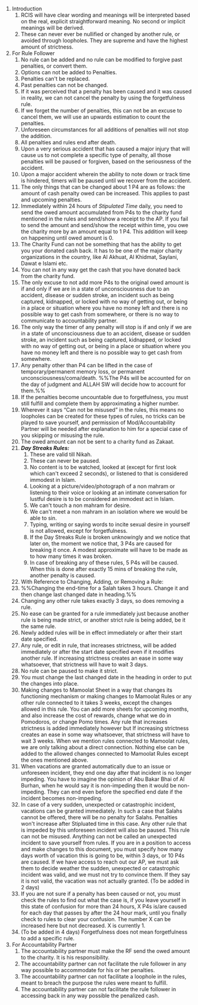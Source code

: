1. Introduction
    1. RCIS will have clear wording and meanings will be interpreted based on the real, explicit straightforward meaning. No second or implicit meanings will be derived.
    2. These can never ever be nullified or changed by another rule, or avoided through loopholes. They are supreme and have the highest amount of strictness.
2. For Rule Follower
    1. No rule can be added and no rule can be modified to forgive past penalties, or convert them.
    2. Options can not be added to Penalties.
    3. Penalties can't be replaced.
    4. Past penalties can not be changed.
    5. If it was perceived that a penalty has been caused and it was caused in reality, we can not cancel the penalty by using the forgetfulness rule.
    6. If we forget the number of penalties, this can not be an excuse to cancel them, we will use an upwards estimation to count the penalties.
    7. Unforeseen circumstances for all additions of penalties will not stop the addition.
    8. All penalties and rules end after death.
    9. Upon a very serious accident that has caused a major injury that will cause us to not complete a specific type of penalty, all those penalties will be paused or forgiven, based on the seriousness of the accident.
    10. Upon a major accident wherein the ability to note down or track time is hindered, timers will be paused until we recover from the accident.
    11. The only things that can be changed about 1 P4 are as follows: the amount of cash penalty owed can be increased. This applies to past and upcoming penalties.
    12. Immediately within 24 hours of _Stipulated Time_ daily, you need to send the owed amount accumulated from P4s to the charity fund mentioned in the rules and send/show a receipt to the AP. If you fail to send the amount and send/show the receipt within time, you owe the charity more by an amount equal to 1 P4. This addition will keep on happening until owed amount is 0.
    13. The Charity Fund can not be something that has the ability to get you your donated cash back. It has to be one of the major charity organizations in the country, like Al Akhuat, Al Khidmat, Saylani, Dawat e Islami etc.
    14. You can not in any way get the cash that you have donated back from the charity fund.
    15. The only excuse to not add more P4s to the original owed amount is if and only if we are in a state of unconsciousness due to an accident, disease or sudden stroke, an incident such as being captured, kidnapped, or locked with no way of getting out, or being in a place or situation where you have no money left and there is no possible way to get cash from somewhere, or there is no way to communicate to accountability partner.
    16. The only way the timer of any penalty will stop is if and only if we are in a state of unconsciousness due to an accident, disease or sudden stroke, an incident such as being captured, kidnapped, or locked with no way of getting out, or being in a place or situation where you have no money left and there is no possible way to get cash from somewhere.
    17. Any penalty other than P4 can be lifted in the case of temporary/permanent memory loss, or permanent unconsciousness/coma/death. %%The P4s will be accounted for on the day of judgment and ALLAH SW will decide how to account for them.%%
    18. If the penalties become uncountable due to forgetfulness, you must still fulfill and complete them by approximating a higher number.
    19. Wherever it says “Can not be misused” in the rules, this means no loopholes can be created for these types of rules, no tricks can be played to save yourself, and permission of Mod/Accountability Partner will be needed after explanation to him for a special case of you skipping or misusing the rule.
    20. The owed amount can not be sent to a charity fund as Zakaat.
    21. _**Day Streaks Rules:**_
        1. These are valid till Nikah.
        2. These can never be paused.
        3. No content is to be watched, looked at (except for first look which can't exceed 2 seconds), or listened to that is considered immodest in Islam.
        4. Looking at a picture/video/photograph of a non mahram or listening to their voice or looking at an intimate conversation for lustful desire is to be considered an immodest act in Islam.
        5. We can't touch a non mahram for desire.
        6. We can't meet a non mahram in an isolation where we would be able to sin.
        7. Typing, writing or saying words to incite sexual desire in yourself is not allowed, except for forgetfulness.
        8. If the Day Streaks Rule is broken unknowingly and we notice that later on, the moment we notice that, 3 P4s are caused for breaking it once. A modest approximate will have to be made as to how many times it was broken.
        9. In case of breaking any of these rules, 5 P4s will be caused. When this is done after exactly 15 mins of breaking the rule, another penalty is caused.
    22. With Reference to Changing, Adding, or Removing a Rule:
    23. %%Changing the end-time for a Salah takes 3 hours. Change it and then change last changed date in heading.%%
    24. Changing any other rule takes exactly 3 days, so does removing a rule.
    25. No ease can be granted for a rule immediately just because another rule is being made strict, or another strict rule is being added, be it the same rule.
    26. Newly added rules will be in effect immediately or after their start date specified.
    27. Any rule, or edit in rule, that increases strictness, will be added immediately or after the start date specified even if it modifies another rule. If increasing strictness creates an ease in some way whatsoever, that strictness will have to wait 3 days.
    28. No rule can be paused to make it strict.
    29. You must change the last changed date in the heading in order to put the changes into place.
    30. Making changes to Mamoolat Sheet in a way that changes its functioning mechanism or making changes to Mamoolat Rules or any other rule connected to it takes 3 weeks, except the changes allowed in this rule. You can add more sheets for upcoming months, and also increase the cost of rewards, change what we do in Pomodoros, or change Pomo times. Any rule that increases strictness is added immediately however but If increasing strictness creates an ease in some way whatsoever, that strictness will have to wait 3 weeks. When we mention rules connected to Mamoolat rules, we are only talking about a direct connection. Nothing else can be added to the allowed changes connected to Mamoolat Rules except the ones mentioned above.
    31. When vacations are granted automatically due to an issue or unforeseen incident, they end one day after that incident is no longer impeding. You have to imagine the opinion of Abu Bakar Bhai of Al Burhan, when he would say it is non-impeding then it would be non-impeding. They can end even before the specified end date if the incident becomes non-impeding.
    32. In case of a very sudden, unexpected or catastrophic incident, vacations can be granted immediately. In such a case that Salahs cannot be offered, there will be no penalty for Salahs. Penalties won't increase after Stipluated time in this case. Any other rule that is impeded by this unforeseen incident will also be paused. This rule can not be misused. Anything can not be called an unexpected incident to save yourself from rules. If you are in a position to access and make changes to this document, you must specify how many days worth of vacation this is going to be, within 3 days, or 10 P4s are caused. If we have access to reach out our AP, we must ask them to decide weather the sudden, unexpected or catastrophic incident was valid, and we must not try to convince them. If they say it is not valid, the vacation was not actually granted. (To be added in 2 days)
    33. If you are not sure if a penalty has been caused or not, you must check the rules to find out what the case is, if you leave yourself in this state of confusion for more than 24 hours, X P4s is/are caused for each day that passes by after the 24 hour mark, until you finally check to rules to clear your confusion. The number X can be increased here but not decreased. X is currently 1.
    34. (To be added in 4 days) Forgetfulness does not mean forgetfulness to add a specific rule.
3. For Accountability Partner
    1. The accountability partner must make the RF send the owed amount to the charity. It is his responsibility.
    2. The accountability partner can not facilitate the rule follower in any way possible to accommodate for his or her penalties.
    3. The accountability partner can not facilitate a loophole in the rules, meant to breach the purpose the rules were meant to fulfill.
    4. The accountability partner can not facilitate the rule follower in accessing back in any way possible the penalized cash.